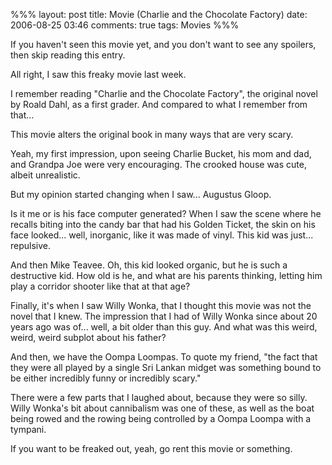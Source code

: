 %%%
layout: post
title: Movie (Charlie and the Chocolate Factory)
date: 2006-08-25 03:46
comments: true
tags: Movies
%%%

If you haven't seen this movie yet, and you don't want to see any spoilers, then skip reading this entry.

All right, I saw this freaky movie last week.

I remember reading "Charlie and the Chocolate Factory", the original novel by Roald Dahl, as a first grader.
And compared to what I remember from that...

This movie alters the original book in many ways that are very scary.

Yeah, my first impression, upon seeing Charlie Bucket, his mom and dad, and Grandpa Joe were very encouraging.
The crooked house was cute, albeit unrealistic.

But my opinion started changing when I saw... Augustus Gloop.

Is it me or is his face computer generated? When I saw the scene where he recalls biting into the candy bar that
had his Golden Ticket, the skin on his face looked... well, inorganic, like it was made of vinyl. This kid was
just... repulsive.

And then Mike Teavee. Oh, this kid looked organic, but he is such a destructive kid. How old is he, and what are his
parents thinking, letting him play a corridor shooter like that at that age?

Finally, it's when I saw Willy Wonka, that I thought this movie was not the novel that I knew. The impression that I
had of Willy Wonka since about 20 years ago was of... well, a bit older than this guy. And what was this weird, weird,
weird subplot about his father?

And then, we have the Oompa Loompas. To quote my friend, "the fact that they were all played by a single Sri Lankan
midget was something bound to be either incredibly funny or incredibly scary."

There were a few parts that I laughed about, because they were so silly. Willy Wonka's bit about cannibalism was
one of these, as well as the boat being rowed and the rowing being controlled by a Oompa Loompa with a tympani.

If you want to be freaked out, yeah, go rent this movie or something.
